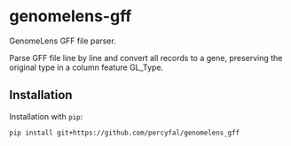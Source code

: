# genomelens-gff

GenomeLens GFF file parser.

Parse GFF file line by line and convert all records to a gene,
preserving the original type in a column feature GL_Type.

## Installation

Installation with `pip`:

    pip install git+https://github.com/percyfal/genomelens_gff
